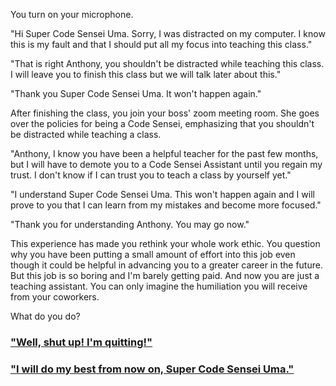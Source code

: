 You turn on your microphone.

"Hi Super Code Sensei Uma. Sorry, I was distracted on my computer. I know this is my fault and that I should put all my focus into teaching this class."

"That is right Anthony, you shouldn't be distracted while teaching this class. I will leave you to finish this class but we will talk later about this."

"Thank you Super Code Sensei Uma. It won't happen again."

After finishing the class, you join your boss' zoom meeting room. She goes over the policies for being a Code Sensei, emphasizing that you shouldn't be distracted while teaching a class.

"Anthony, I know you have been a helpful teacher for the past few months, but I will have to demote you to a Code Sensei Assistant until you regain my trust. I don't know if I can trust you to teach a class by yourself yet."

"I understand Super Code Sensei Uma. This won't happen again and I will prove to you that I can learn from my mistakes and become more focused."

"Thank you for understanding Anthony. You may go now."

This experience has made you rethink your whole work ethic. You question why you have been putting a small amount of effort into this job even though it could be helpful in advancing you to a greater career in the future. But this job is so boring and I'm barely getting paid. And now you are just a teaching assistant. You can only imagine the humiliation you will receive from your coworkers.


What do you do?

### ["Well, shut up! I'm quitting!"](/1A1.md)

### ["I will do my best from now on, Super Code Sensei Uma."](/1A2.md)
